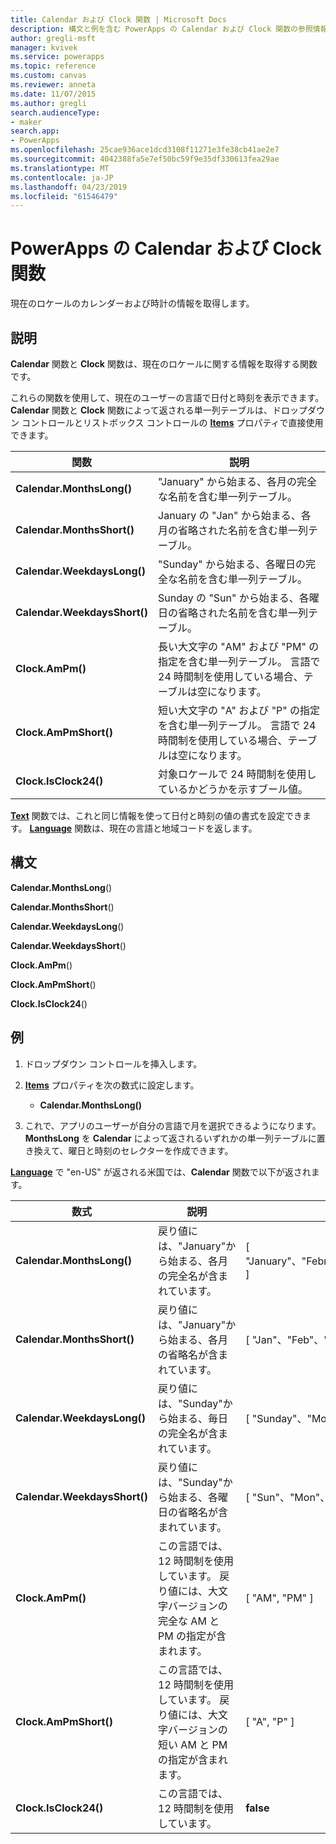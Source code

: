 ```yaml
---
title: Calendar および Clock 関数 | Microsoft Docs
description: 構文と例を含む PowerApps の Calendar および Clock 関数の参照情報
author: gregli-msft
manager: kvivek
ms.service: powerapps
ms.topic: reference
ms.custom: canvas
ms.reviewer: anneta
ms.date: 11/07/2015
ms.author: gregli
search.audienceType:
- maker
search.app:
- PowerApps
ms.openlocfilehash: 25cae936ace1dcd3108f11271e3fe38cb41ae2e7
ms.sourcegitcommit: 4042388fa5e7ef50bc59f9e35df330613fea29ae
ms.translationtype: MT
ms.contentlocale: ja-JP
ms.lasthandoff: 04/23/2019
ms.locfileid: "61546479"
---
```

# <a name="calendar-and-clock-functions-in-powerapps"></a>PowerApps の Calendar および Clock 関数
現在のロケールのカレンダーおよび時計の情報を取得します。

## <a name="description"></a>説明
**Calendar** 関数と **Clock** 関数は、現在のロケールに関する情報を取得する関数です。

これらの関数を使用して、現在のユーザーの言語で日付と時刻を表示できます。  **Calendar** 関数と **Clock** 関数によって返される単一列テーブルは、ドロップダウン コントロールとリストボックス コントロールの **[Items](../controls/properties-core.md)** プロパティで直接使用できます。

| 関数 | 説明 |
| --- | --- |
| **Calendar.MonthsLong()** |"January" から始まる、各月の完全な名前を含む単一列テーブル。 |
| **Calendar.MonthsShort()** |January の "Jan" から始まる、各月の省略された名前を含む単一列テーブル。 |
| **Calendar.WeekdaysLong()** |"Sunday" から始まる、各曜日の完全な名前を含む単一列テーブル。 |
| **Calendar.WeekdaysShort()** |Sunday の "Sun" から始まる、各曜日の省略された名前を含む単一列テーブル。 |
| **Clock.AmPm()** |長い大文字の "AM" および "PM" の指定を含む単一列テーブル。  言語で 24 時間制を使用している場合、テーブルは空になります。 |
| **Clock.AmPmShort()** |短い大文字の "A" および "P" の指定を含む単一列テーブル。  言語で 24 時間制を使用している場合、テーブルは空になります。 |
| **Clock.IsClock24()** |対象ロケールで 24 時間制を使用しているかどうかを示すブール値。 |

**[Text](function-text.md)** 関数では、これと同じ情報を使って日付と時刻の値の書式を設定できます。  **[Language](function-language.md)** 関数は、現在の言語と地域コードを返します。

## <a name="syntax"></a>構文
**Calendar.MonthsLong**()

**Calendar.MonthsShort**()

**Calendar.WeekdaysLong**()

**Calendar.WeekdaysShort**()

**Clock.AmPm**()

**Clock.AmPmShort**()

**Clock.IsClock24**()

## <a name="examples"></a>例
1. ドロップダウン コントロールを挿入します。
2. **[Items](../controls/properties-core.md)** プロパティを次の数式に設定します。
   
   * **Calendar.MonthsLong()**
3. これで、アプリのユーザーが自分の言語で月を選択できるようになります。  **MonthsLong** を **Calendar** によって返されるいずれかの単一列テーブルに置き換えて、曜日と時刻のセレクターを作成できます。

**[Language](function-language.md)** で "en-US" が返される米国では、**Calendar** 関数で以下が返されます。

| 数式 | 説明 | 結果 |
| --- | --- | --- |
| **Calendar.MonthsLong()** |戻り値には、"January"から始まる、各月の完全名が含まれています。 |[ "January"、"February"、"March"、"April"、"May"、"June"、"July"、"August"、"September"、"October"、"November"、"December" ] |
| **Calendar.MonthsShort()** |戻り値には、"January"から始まる、各月の省略名が含まれています。 |[ "Jan"、"Feb"、"Mar"、"Apr"、"May"、"Jun"、"Jul"、"Aug"、"Sep"、"Oct"、"Nov"、"Dec" ] |
| **Calendar.WeekdaysLong()** |戻り値には、"Sunday"から始まる、毎日の完全名が含まれています。 |[ "Sunday"、"Monday"、"Tuesday"、"Wednesday"、"Thursday"、"Friday"、"Saturday" ] |
| **Calendar.WeekdaysShort()** |戻り値には、"Sunday"から始まる、各曜日の省略名が含まれています。 |[ "Sun"、"Mon"、"Tue"、"Wed"、"Thu"、"Fri"、"Sat" ] |
| **Clock.AmPm()** |この言語では、12 時間制を使用しています。 戻り値には、大文字バージョンの完全な AM と PM の指定が含まれます。 |[ "AM", "PM" ] |
| **Clock.AmPmShort()** |この言語では、12 時間制を使用しています。 戻り値には、大文字バージョンの短い AM と PM の指定が含まれます。 |[ "A", "P" ] |
| **Clock.IsClock24()** |この言語では、12 時間制を使用しています。 |**false** |

